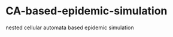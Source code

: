 CA-based-epidemic-simulation
============================

nested cellular automata based epidemic simulation
